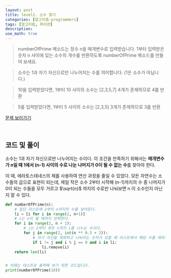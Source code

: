 ```yaml
---
layout: post
title: level2. 소수 찾기
categories: [알고리즘-programmers]
tags: [알고리즘, 파이썬]
description: 
use_math: true
---
```


> numberOfPrime 메소드는 정수 n을 매개변수로 입력받습니다. 
> 1부터 입력받은 숫자 n 사이에 있는 소수의 개수를 반환하도록 numberOfPrime 메소드를 만들어 보세요.

> 소수는 1과 자기 자신으로만 나누어지는 수를 의미합니다. (1은 소수가 아닙니다.)

> 10을 입력받았다면, 1부터 10 사이의 소수는 
[2,3,5,7] 4개가 존재하므로 4를 반환

> 5를 입력받았다면, 1부터 5 사이의 소수는 
[2,3,5] 3개가 존재하므로 3를 반환


<a href="https://programmers.co.kr/learn/challenge_codes/171" target="_blank">문제 보러가기</a>

<br>

## 코드 및 풀이

소수는 1과 자기 자신으로만 나누어지는 수이다. 이 조건을 만족하기 위해서는 **매개변수가 n일 때 1에서 (n-1) 사이의 수로 나눈 나머지가 0이 될 수 없는 수**를 찾아야 한다.

이 때, 에라토스테네스의 체를 사용하여 연산 과정을 줄일 수 있었다. 모든 자연수는 소수들의 곱으로 표현이 되는데, 제일 작은 소수 2부터 시작해 (n-1)까지의 수 중 나머지가 0이 되는 수들을 모두 거르고 $\sqrt{n}$ 까지의 수로만 나눠보면 n 이 소수인지 아닌지 알 수 있다. 
 

```python
def numberOfPrime(n):
    # 일단 리스트에 2부터 n까지의 수를 넣어둔다.
    li = [i for i in range(2, n+1)]
    # i는 n이 될 때까지 반복한다.
    for i in range(2, n + 1):
        # j는 2부터 루트 n까지 i를 나누는 수이다.
        for j in range(2, int(n ** 0.5 + 2)):
            # 자기 자신을 제외하고 나눠지는 숫자가 있을 때 리스트에서 해당 수를 제외시킨다.
            if i != j and i % j == 0 and i in li:
                li.remove(i)
    return len(li)


# 아래는 테스트로 출력해 보기 위한 코드입니다.
print(numberOfPrime(10))
```

<br>
